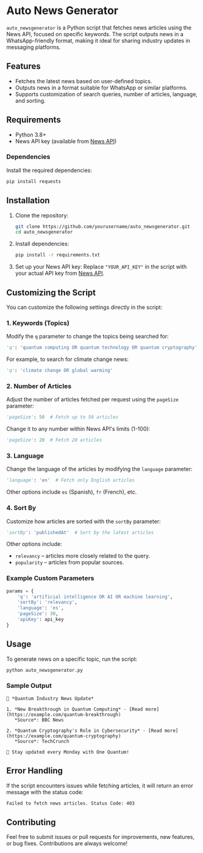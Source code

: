 
# Auto News Generator

`auto_newsgenerator` is a Python script that fetches news articles using the News API, focused on specific keywords. The script outputs news in a WhatsApp-friendly format, making it ideal for sharing industry updates in messaging platforms.

## Features

- Fetches the latest news based on user-defined topics.
- Outputs news in a format suitable for WhatsApp or similar platforms.
- Supports customization of search queries, number of articles, language, and sorting.

## Requirements

- Python 3.8+
- News API key (available from [News API](https://newsapi.org/))

### Dependencies

Install the required dependencies:

```bash
pip install requests
```

## Installation

1. Clone the repository:
   ```bash
   git clone https://github.com/yourusername/auto_newsgenerator.git
   cd auto_newsgenerator
   ```

2. Install dependencies:
   ```bash
   pip install -r requirements.txt
   ```

3. Set up your News API key:
   Replace `"YOUR_API_KEY"` in the script with your actual API key from [News API](https://newsapi.org/).

## Customizing the Script

You can customize the following settings directly in the script:

### 1. **Keywords (Topics)**

Modify the `q` parameter to change the topics being searched for:

```python
'q': 'quantum computing OR quantum technology OR quantum cryptography'
```

For example, to search for climate change news:

```python
'q': 'climate change OR global warming'
```

### 2. **Number of Articles**

Adjust the number of articles fetched per request using the `pageSize` parameter:

```python
'pageSize': 50  # Fetch up to 50 articles
```

Change it to any number within News API's limits (1-100):

```python
'pageSize': 20  # Fetch 20 articles
```

### 3. **Language**

Change the language of the articles by modifying the `language` parameter:

```python
'language': 'en'  # Fetch only English articles
```

Other options include `es` (Spanish), `fr` (French), etc.

### 4. **Sort By**

Customize how articles are sorted with the `sortBy` parameter:

```python
'sortBy': 'publishedAt'  # Sort by the latest articles
```

Other options include:
- `relevancy` – articles more closely related to the query.
- `popularity` – articles from popular sources.

### Example Custom Parameters

```python
params = {
    'q': 'artificial intelligence OR AI OR machine learning',
    'sortBy': 'relevancy',
    'language': 'es',
    'pageSize': 30,
    'apiKey': api_key
}
```

## Usage

To generate news on a specific topic, run the script:

```bash
python auto_newsgenerator.py
```

### Sample  Output

```
📰 *Quantum Industry News Update*

1. *New Breakthrough in Quantum Computing* - [Read more](https://example.com/quantum-breakthrough)
   *Source*: BBC News

2. *Quantum Cryptography's Role in Cybersecurity* - [Read more](https://example.com/quantum-cryptography)
   *Source*: TechCrunch

📅 Stay updated every Monday with One Quantum!
```

## Error Handling

If the script encounters issues while fetching articles, it will return an error message with the status code:

```bash
Failed to fetch news articles. Status Code: 403
```

## Contributing

Feel free to submit issues or pull requests for improvements, new features, or bug fixes. Contributions are always welcome!
